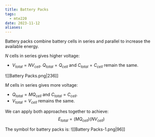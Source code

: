```yaml
---
title: Battery Packs
tags:
  - mte220
date: 2023-11-12
aliases:
---
```

Battery packs combine battery cells in series and parallel to increase the available energy.

$N$ cells in series gives higher voltage:
- $V_{total} = NV_{cell}$. $Q_{total} = Q_{cell}$ and $C_{total} = C_{cell}$ remain the same.

![[Battery Packs.png|236]]

$M$ cells in series gives more voltage: 
- $Q_{total} = MQ_{cell}$ and $C_{total} = C_{cell}$.
- $V_{total} = V_{cell}$ remains the same.

We can apply both approaches together to achieve:
$$
E_{total} = (MQ_{cell})(NV_{cell})
$$

The symbol for battery packs is:
![[Battery Packs-1.png|96]]